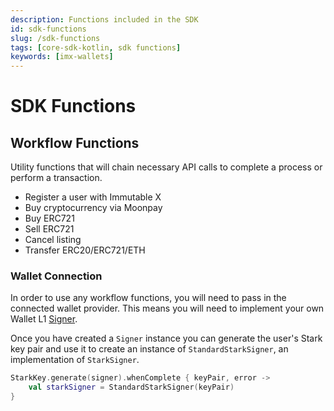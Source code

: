 ```yaml
---
description: Functions included in the SDK
id: sdk-functions
slug: /sdk-functions
tags: [core-sdk-kotlin, sdk functions]
keywords: [imx-wallets]
---
```


# SDK Functions

## Workflow Functions

Utility functions that will chain necessary API calls to complete a process or perform a transaction.

* Register a user with Immutable X
* Buy cryptocurrency via Moonpay
* Buy ERC721
* Sell ERC721
* Cancel listing
* Transfer ERC20/ERC721/ETH

### Wallet Connection

In order to use any workflow functions, you will need to pass in the connected wallet provider. This means you will need to implement your own Wallet L1 [Signer](https://github.com/immutable/imx-core-sdk-kotlin-jvm/blob/main/imx-core-sdk-kotlin-jvm/src/main/kotlin/com/immutable/sdk/Signer.kt).

Once you have created a `Signer` instance you can generate the user's Stark key pair and use it to create an instance of `StandardStarkSigner`, an implementation of `StarkSigner`.
```kt
StarkKey.generate(signer).whenComplete { keyPair, error ->
    val starkSigner = StandardStarkSigner(keyPair)
}
```
